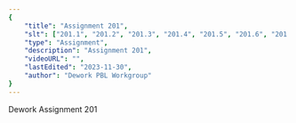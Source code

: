 ```yaml
---
{
    "title": "Assignment 201",
    "slt": ["201.1", "201.2", "201.3", "201.4", "201.5", "201.6", "201.7", "201.8"],
    "type": "Assignment",
    "description": "Assignment 201",
    "videoURL": "",
    "lastEdited": "2023-11-30",
    "author": "Dework PBL Workgroup"
}
---
```


Dework Assignment 201